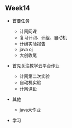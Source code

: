 ## Week14

- 首要任务

  - 计网网课
  - 复习计网、计组、自动机
  - 计组实验报告
  - java oj
  - 大创收尾
  
- 首先关注教学云平台作业

  - 计网第二次实验
  - 自动机实验
  - 计网课设

- 其他

  - java大作业

- 学习

  

  



​    

​    
